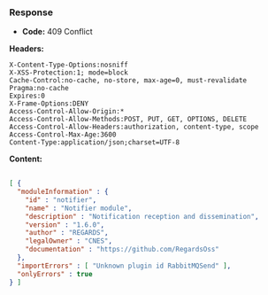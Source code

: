 ### Response

* **Code:** 409 Conflict

**Headers:**

`X-Content-Type-Options:nosniff`  
`X-XSS-Protection:1; mode=block`  
`Cache-Control:no-cache, no-store, max-age=0, must-revalidate`  
`Pragma:no-cache`  
`Expires:0`  
`X-Frame-Options:DENY`  
`Access-Control-Allow-Origin:*`  
`Access-Control-Allow-Methods:POST, PUT, GET, OPTIONS, DELETE`  
`Access-Control-Allow-Headers:authorization, content-type, scope`  
`Access-Control-Max-Age:3600`  
`Content-Type:application/json;charset=UTF-8`  

**Content:**

```json
    
[ {
  "moduleInformation" : {
    "id" : "notifier",
    "name" : "Notifier module",
    "description" : "Notification reception and dissemination",
    "version" : "1.6.0",
    "author" : "REGARDS",
    "legalOwner" : "CNES",
    "documentation" : "https://github.com/RegardsOss"
  },
  "importErrors" : [ "Unknown plugin id RabbitMQSend" ],
  "onlyErrors" : true
} ]
```

